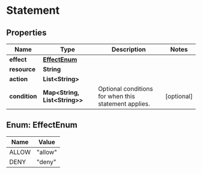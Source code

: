 

# Statement


## Properties

| Name | Type | Description | Notes |
|------------ | ------------- | ------------- | -------------|
|**effect** | [**EffectEnum**](#EffectEnum) |  |  |
|**resource** | **String** |  |  |
|**action** | **List&lt;String&gt;** |  |  |
|**condition** | **Map&lt;String, List&lt;String&gt;&gt;** | Optional conditions for when this statement applies. |  [optional] |



## Enum: EffectEnum

| Name | Value |
|---- | -----|
| ALLOW | &quot;allow&quot; |
| DENY | &quot;deny&quot; |



